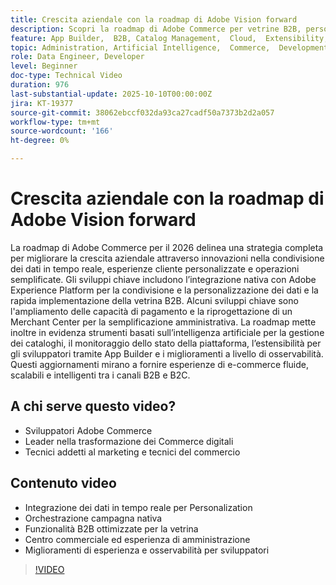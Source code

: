 ```yaml
---
title: Crescita aziendale con la roadmap di Adobe Vision forward
description: Scopri la roadmap di Adobe Commerce per vetrine B2B, personalizzazione in tempo reale, pagamenti ed esperienze di sviluppatori e commercianti basate sull’intelligenza artificiale.
feature: App Builder,  B2B, Catalog Management,  Cloud,  Extensibility, Observability, Payments, Personalization, Storefront, Saas
topic: Administration, Artificial Intelligence,  Commerce,  Development, Headless,  Performance, Personalization, Security
role: Data Engineer, Developer
level: Beginner
doc-type: Technical Video
duration: 976
last-substantial-update: 2025-10-10T00:00:00Z
jira: KT-19377
source-git-commit: 38062ebccf032da93ca27cadf50a7373b2d2a057
workflow-type: tm+mt
source-wordcount: '166'
ht-degree: 0%

---
```



# Crescita aziendale con la roadmap di Adobe Vision forward

La roadmap di Adobe Commerce per il 2026 delinea una strategia completa per migliorare la crescita aziendale attraverso innovazioni nella condivisione dei dati in tempo reale, esperienze cliente personalizzate e operazioni semplificate. Gli sviluppi chiave includono l’integrazione nativa con Adobe Experience Platform per la condivisione e la personalizzazione dei dati e la rapida implementazione della vetrina B2B. Alcuni sviluppi chiave sono l&#39;ampliamento delle capacità di pagamento e la riprogettazione di un Merchant Center per la semplificazione amministrativa. La roadmap mette inoltre in evidenza strumenti basati sull’intelligenza artificiale per la gestione dei cataloghi, il monitoraggio dello stato della piattaforma, l’estensibilità per gli sviluppatori tramite App Builder e i miglioramenti a livello di osservabilità. Questi aggiornamenti mirano a fornire esperienze di e-commerce fluide, scalabili e intelligenti tra i canali B2B e B2C.

## A chi serve questo video?

* Sviluppatori Adobe Commerce
* Leader nella trasformazione dei Commerce digitali
* Tecnici addetti al marketing e tecnici del commercio

## Contenuto video

* Integrazione dei dati in tempo reale per Personalization
* Orchestrazione campagna nativa
* Funzionalità B2B ottimizzate per la vetrina
* Centro commerciale ed esperienza di amministrazione
* Miglioramenti di esperienza e osservabilità per sviluppatori

>[!VIDEO](https://video.tv.adobe.com/v/3475695/?learn=on&enablevpops)